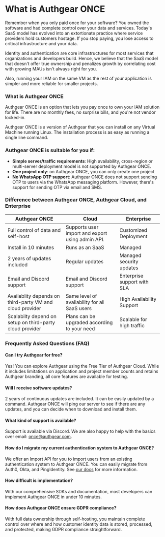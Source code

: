 # What is Authgear ONCE

Remember when you only paid once for your software? You owned the software and had complete control over your data and services. Today's SaaS model has evolved into an extortionate practice where service providers hold customers hostage. If you stop paying, you lose access to critical infrastructure and your data.

Identity and authentication are core infrastructures for most services that organizations and developers build. Hence, we believe that the SaaS model that doesn't offer true ownership and penalizes growth by correlating cost with growing MAUs isn't always right for you.

Also, running your IAM on the same VM as the rest of your application is simpler and more reliable for smaller projects.

### What is Authgear ONCE

Authgear ONCE is an option that lets you pay once to own your IAM solution for life. There are no monthly fees, no surprise bills, and you're not vendor locked-in.

Authgear ONCE is a version of Authgear that you can install on any Virtual Machine running Linux. The installation process is as easy as running a single line command.

### Authgear ONCE is suitable for you if:

* **Simple server/traffic requirements**: High availability, cross-region or multi-server deployment model is not supported by Authgear ONCE.
* **One project only**: on Authgear ONCE, you can only create one project
* **No WhatsApp OTP support**: Authgear ONCE does not support sending OTP to users via the WhatsApp messaging platform. However, there's support for sending OTP via email and SMS.

### Difference between Authgear ONCE, Authgear Cloud, and Enterprise

| Authgear ONCE                                            | Cloud                                            | Enterprise                  |
| -------------------------------------------------------- | ------------------------------------------------ | --------------------------- |
| Full control of data and self-host                       | Supports user import and export using admin API. | Customized Deployment       |
| Install in 10 minutes                                    | Runs as an SaaS                                  | Managed                     |
| 2 years of updates included                              | Regular updates                                  | Managed security updates    |
| Email and Discord support                                | Email and Discord support                        | Enterprise support with SLA |
| Availablity depends on third-party VM and cloud provider | Same level of availability for all SaaS users    | High Availability Support   |
| Scalabilty depend on setup on third-party cloud provider | Plans can be upgraded according to your need     | Scalable for high traffic   |

### Frequently Asked Questions (FAQ)

#### Can I try Authgear for free?

Yes! You can explore Authgear using the Free Tier of Authgear Cloud. While it includes limitations on application and project member counts and retains Authgear branding, all core features are available for testing.

#### Will I receive software updates?

2 years of continuous updates are included. It can be easily updated by a command. Authgear ONCE will ping our server to see if there are any updates, and you can decide when to download and install them.

#### What kind of support is available?

Support is available via Discord. We are also happy to help with the basics over email: [once@authgear.com](mailto:once@authgear.com).

#### How do I migrate my current authentication system to Authgear ONCE?

We offer an Import API for you to import users from an existing authentication system to Authgear ONCE. You can easily migrate from Auth0, Okta, and PingIdentity. See [our docs](../migration/) for more information.

#### How difficult is implementation?

With our comprehensive SDKs and documentation, most developers can implement Authgear ONCE in under 10 minutes.

#### How does Authgear ONCE ensure GDPR compliance?

With full data ownership through self-hosting, you maintain complete control over where and how customer identity data is stored, processed, and protected, making GDPR compliance straightforward.